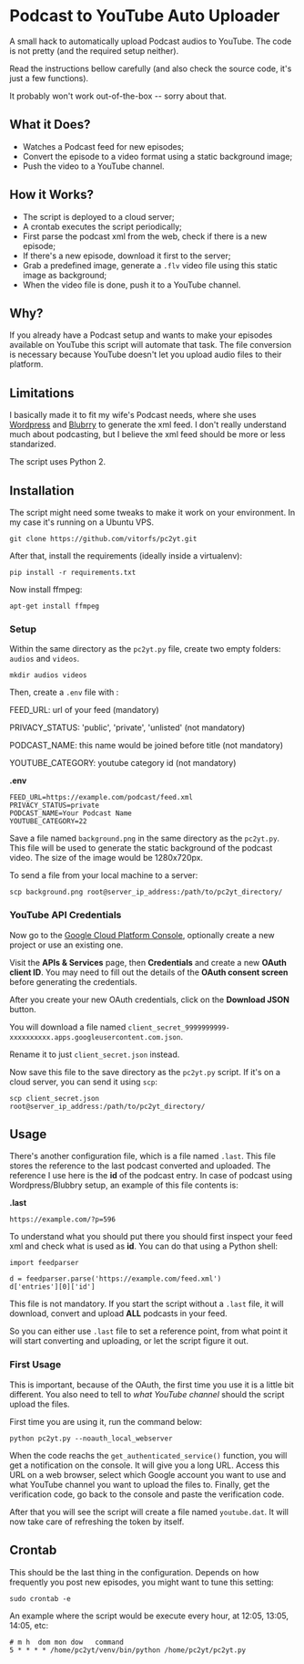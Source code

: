 # Podcast to YouTube Auto Uploader

A small hack to automatically upload Podcast audios to YouTube. The code is not pretty (and the required setup neither).

Read the instructions bellow carefully (and also check the source code, it's just a few functions).

It probably won't work out-of-the-box -- sorry about that. 

## What it Does?

* Watches a Podcast feed for new episodes;
* Convert the episode to a video format using a static background image;
* Push the video to a YouTube channel.

## How it Works?

* The script is deployed to a cloud server;
* A crontab executes the script periodically;
* First parse the podcast xml from the web, check if there is a new episode;
* If there's a new episode, download it first to the server;
* Grab a predefined image, generate a `.flv` video file using this static image as background;
* When the video file is done, push it to a YouTube channel.

## Why?

If you already have a Podcast setup and wants to make your episodes available on YouTube this script will automate that task. The file conversion is necessary because YouTube doesn't let you upload audio files to their platform.

## Limitations

I basically made it to fit my wife's Podcast needs, where she uses [Wordpress](https://wordpress.org) and [Blubrry](https://www.blubrry.com/) to generate the xml feed. I don't really understand much about podcasting, but I believe the xml feed should be more or less standarized.

The script uses Python 2. 

## Installation

The script might need some tweaks to make it work on your environment. In my case it's running on a Ubuntu VPS.

```
git clone https://github.com/vitorfs/pc2yt.git
```

After that, install the requirements (ideally inside a virtualenv):

```
pip install -r requirements.txt
```

Now install ffmpeg:

```
apt-get install ffmpeg
```

### Setup

Within the same directory as the `pc2yt.py` file, create two empty folders: `audios` and `videos`.

```
mkdir audios videos
```

Then, create a `.env` file with :

FEED_URL: url of your feed (mandatory)

PRIVACY_STATUS: 'public', 'private', 'unlisted' (not mandatory)

PODCAST_NAME: this name would be joined before title (not mandatory)

YOUTUBE_CATEGORY: youtube category id (not mandatory)


**.env**

```
FEED_URL=https://example.com/podcast/feed.xml
PRIVACY_STATUS=private
PODCAST_NAME=Your Podcast Name
YOUTUBE_CATEGORY=22
```

Save a file named `background.png` in the same directory as the `pc2yt.py`. This file will be used to generate the static background of the podcast video. The size of the image would be 1280x720px.

To send a file from your local machine to a server:

```
scp background.png root@server_ip_address:/path/to/pc2yt_directory/
```

### YouTube API Credentials

Now go to the [Google Cloud Platform Console](https://console.cloud.google.com), optionally create a new project or use an existing one.

Visit the **APIs & Services** page, then **Credentials** and create a new **OAuth client ID**. You may need to fill out the details of the **OAuth consent screen** before generating the credentials.

After you create your new OAuth credentials, click on the **Download JSON** button. 

You will download a file named `client_secret_9999999999-xxxxxxxxxx.apps.googleusercontent.com.json`.

Rename it to just `client_secret.json` instead.

Now save this file to the save directory as the `pc2yt.py` script. If it's on a cloud server, you can send it using `scp`:

```
scp client_secret.json root@server_ip_address:/path/to/pc2yt_directory/
```

## Usage

There's another configuration file, which is a file named `.last`. This file stores the reference to the last podcast converted and uploaded. The reference I use here is the **id** of the podcast entry. In case of podcast using Wordpress/Blubbry setup, an example of this file contents is:

**.last**

```
https://example.com/?p=596
```

To understand what you should put there you should first inspect your feed xml and check what is used as **id**. You can do that using a Python shell:

```
import feedparser

d = feedparser.parse('https://example.com/feed.xml')
d['entries'][0]['id']
```

This file is not mandatory. If you start the script without a `.last` file, it will download, convert and upload **ALL** podcasts in your feed.

So you can either use `.last` file to set a reference point, from what point it will start converting and uploading, or let the script figure it out.

### First Usage

This is important, because of the OAuth, the first time you use it is a little bit different. You also need to tell to *what YouTube channel* should the script upload the files.

First time you are using it, run the command below:

```
python pc2yt.py --noauth_local_webserver
```

When the code reachs the `get_authenticated_service()` function, you will get a notification on the console. It will give you a long URL. Access this URL on a web browser, select which Google account you want to use and what YouTube channel you want to upload the files to. Finally, get the verification code, go back to the console and paste the verification code.

After that you will see the script will create a file named `youtube.dat`. It will now take care of refreshing the token by itself.


## Crontab

This should be the last thing in the configuration. Depends on how frequently you post new episodes, you might want to tune this setting:

```
sudo crontab -e
```

An example where the script would be execute every hour, at 12:05, 13:05, 14:05, etc:

```
# m h  dom mon dow   command
5 * * * * /home/pc2yt/venv/bin/python /home/pc2yt/pc2yt.py
```

